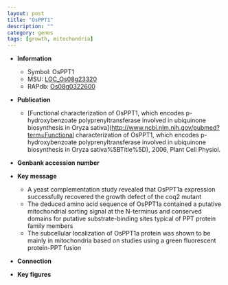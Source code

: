 ```yaml
---
layout: post
title: "OsPPT1"
description: ""
category: genes
tags: [growth, mitochondria]
---
```


* **Information**  
    + Symbol: OsPPT1  
    + MSU: [LOC_Os08g23320](http://rice.plantbiology.msu.edu/cgi-bin/ORF_infopage.cgi?orf=LOC_Os08g23320)  
    + RAPdb: [Os08g0322600](http://rapdb.dna.affrc.go.jp/viewer/gbrowse_details/irgsp1?name=Os08g0322600)  

* **Publication**  
    + [Functional characterization of OsPPT1, which encodes p-hydroxybenzoate polyprenyltransferase involved in ubiquinone biosynthesis in Oryza sativa](http://www.ncbi.nlm.nih.gov/pubmed?term=Functional characterization of OsPPT1, which encodes p-hydroxybenzoate polyprenyltransferase involved in ubiquinone biosynthesis in Oryza sativa%5BTitle%5D), 2006, Plant Cell Physiol.

* **Genbank accession number**  

* **Key message**  
    + A yeast complementation study revealed that OsPPT1a expression successfully recovered the growth defect of the coq2 mutant
    + The deduced amino acid sequence of OsPPT1a contained a putative mitochondrial sorting signal at the N-terminus and conserved domains for putative substrate-binding sites typical of PPT protein family members
    + The subcellular localization of OsPPT1a protein was shown to be mainly in mitochondria based on studies using a green fluorescent protein-PPT fusion

* **Connection**  

* **Key figures**  



